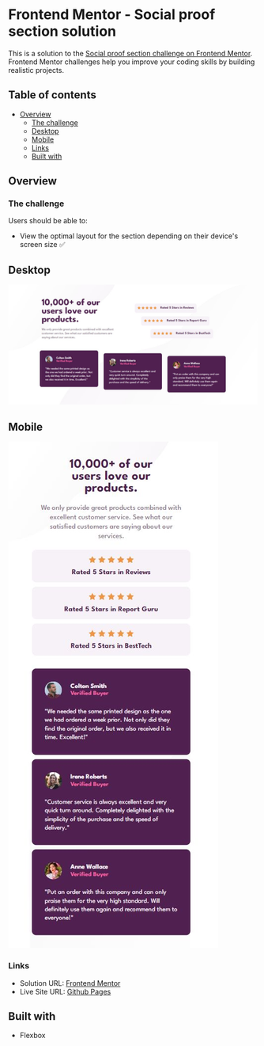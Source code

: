 # Frontend Mentor - Social proof section solution

This is a solution to the [Social proof section challenge on Frontend Mentor](https://www.frontendmentor.io/challenges/social-proof-section-6e0qTv_bA). Frontend Mentor challenges help you improve your coding skills by building realistic projects. 

## Table of contents

- [Overview](#overview)
  - [The challenge](#the-challenge)
  - [Desktop](#desktop)
  - [Mobile](#mobile)
  - [Links](#links)
  - [Built with](#built-with)

## Overview

### The challenge

Users should be able to:

- View the optimal layout for the section depending on their device's screen size ✅

## Desktop

<img src="./src/images/social-proof-desktop.jpg">

<br>

## Mobile

<img src="./src/images/social-proof-mobile.jpg">

### Links

- Solution URL: <a href="#">Frontend Mentor</a> 
- Live Site URL: <a href="#">Github Pages</a>

## Built with

- Flexbox
